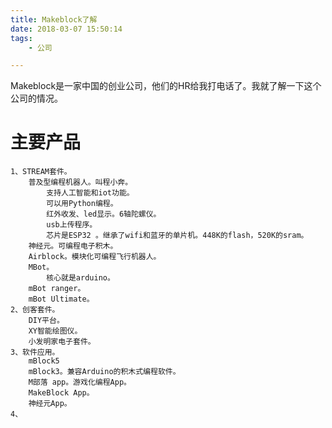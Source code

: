 ```yaml
---
title: Makeblock了解
date: 2018-03-07 15:50:14
tags:
	- 公司

---
```




Makeblock是一家中国的创业公司，他们的HR给我打电话了。我就了解一下这个公司的情况。

# 主要产品

```
1、STREAM套件。
	普及型编程机器人。叫程小奔。
		支持人工智能和iot功能。
		可以用Python编程。
		红外收发、led显示。6轴陀螺仪。
		usb上传程序。
		芯片是ESP32 。继承了wifi和蓝牙的单片机。448K的flash，520K的sram。
	神经元。可编程电子积木。
	Airblock。模块化可编程飞行机器人。
	MBot。
		核心就是arduino。
	mBot ranger。
	mBot Ultimate。
2、创客套件。
	DIY平台。
	XY智能绘图仪。
	小发明家电子套件。
3、软件应用。
	mBlock5
	mBlock3。兼容Arduino的积木式编程软件。
	M部落 app。游戏化编程App。
	MakeBlock App。
	神经元App。
4、
```

